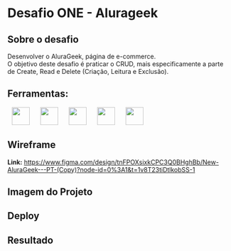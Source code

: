 # Desafio ONE - Alurageek

## Sobre o desafio
Desenvolver o AluraGeek, página de e-commerce.  
O objetivo deste desafio é praticar o CRUD, mais especificamente a parte de Create, Read e Delete (Criação, Leitura e Exclusão).  

## Ferramentas:
<img src="https://img.icons8.com/?size=100&id=7gdY5qNXaKC0&format=png&color=000000" width="40" height="40" hspace="10">
<img src="https://img.icons8.com/?size=100&id=zfHRZ6i1Wg0U&format=png&color=000000" width="40" height="40" hspace="10">
<img src="https://img.icons8.com/?size=100&id=20906&format=png&color=000000- Github" width="40" height="40" hspace="10">
<img src="https://img.icons8.com/?size=100&id=20909&format=png&color=000000" width="40" height="40" hspace="10">
<img src="https://img.icons8.com/?size=100&id=108784&format=png&color=000000" width="40" height="40" hspace="10">

## Wireframe
**Link:** https://www.figma.com/design/tnFPOXsixkCPC3Q0BHghBb/New-AluraGeek---PT-(Copy)?node-id=0%3A1&t=1v8T23tiDtlkobSS-1

## Imagem do Projeto


## Deploy


## Resultado